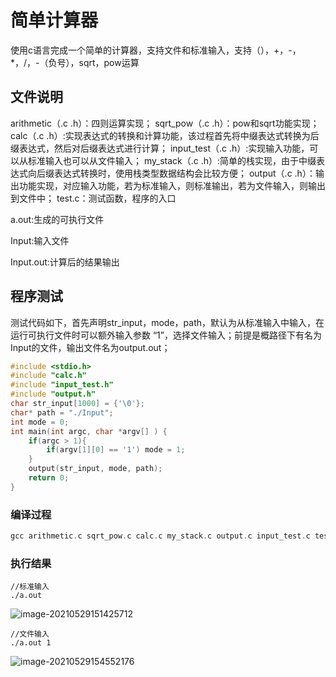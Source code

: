 # 简单计算器

使用c语言完成一个简单的计算器，支持文件和标准输入，支持（），+，-，*，/，-（负号），sqrt，pow运算

## 文件说明

arithmetic（.c .h）：四则运算实现；
sqrt_pow（.c .h）：pow和sqrt功能实现；
calc（.c .h）:实现表达式的转换和计算功能，该过程首先将中缀表达式转换为后缀表达式，然后对后缀表达式进行计算；
input_test（.c .h）:实现输入功能，可以从标准输入也可以从文件输入；
my_stack（.c .h）:简单的栈实现，由于中缀表达式向后缀表达式转换时，使用栈类型数据结构会比较方便；
output（.c .h）：输出功能实现，对应输入功能，若为标准输入，则标准输出，若为文件输入，则输出到文件中；
test.c：测试函数，程序的入口

a.out:生成的可执行文件

Input:输入文件

Input.out:计算后的结果输出

## 程序测试

测试代码如下，首先声明str_input，mode，path，默认为从标准输入中输入，在运行可执行文件时可以额外输入参数 “1”，选择文件输入；前提是概路径下有名为Input的文件，输出文件名为output.out；

~~~c 
#include <stdio.h>
#include "calc.h"
#include "input_test.h"
#include "output.h"
char str_input[1000] = {'\0'};
char* path = "./Input";
int mode = 0;
int main(int argc, char *argv[] ) {
    if(argc > 1){
        if(argv[1][0] == '1') mode = 1;
    }
    output(str_input, mode, path);
    return 0;
}

~~~

### 编译过程

~~~c
gcc arithmetic.c sqrt_pow.c calc.c my_stack.c output.c input_test.c test.c 
~~~

### 执行结果

~~~
//标准输入
./a.out
~~~



![image-20210529151425712](C:\Users\dell\AppData\Roaming\Typora\typora-user-images\image-20210529151425712.png)

~~~
//文件输入
./a.out 1
~~~

![image-20210529154552176](C:\Users\dell\AppData\Roaming\Typora\typora-user-images\image-20210529154552176.png)

